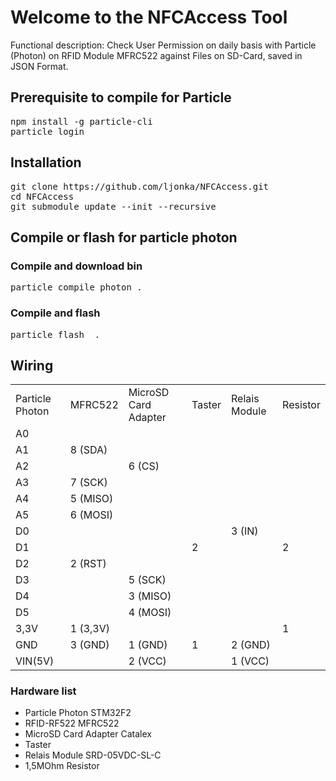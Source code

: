 <h1>Welcome to the NFCAccess Tool</h1>

Functional description: Check User Permission on daily basis with Particle (Photon) on RFID Module MFRC522 against Files on SD-Card, saved in JSON Format.

<h2>Prerequisite to compile for Particle</h2>
<pre>
npm install -g particle-cli
particle login
</pre>

<h2>Installation</h2>
<pre>
git clone https://github.com/ljonka/NFCAccess.git
cd NFCAccess
git submodule update --init --recursive
</pre>

<h2>Compile or flash for particle photon</h2>

<h3>Compile and download bin</h3>
<pre>particle compile photon .</pre>

<h3>Compile and flash</h3> 
<pre>particle flash <device id> .</pre>

<h2>Wiring</h2>

<table>
<tr>
	<td>Particle Photon</td>
	<td>MFRC522</td>
	<td>MicroSD Card Adapter</td>
	<td>Taster</td>
	<td>Relais Module</td>
	<td>Resistor</td>
<tr>
<tr>
	<td>A0</td>
	<td></td>
	<td></td>
	<td></td>
	<td></td>
	<td></td>
<tr>
<tr>
	<td>A1</td>
	<td>8 (SDA)</td>
	<td></td>
	<td></td>
	<td></td>
	<td></td>
<tr>
<tr>
	<td>A2</td>
	<td></td>
	<td>6 (CS)</td>
	<td></td>
	<td></td>
	<td></td>
<tr>
<tr>
	<td>A3</td>
	<td>7 (SCK)</td>
	<td></td>
	<td></td>
	<td></td>
	<td></td>
<tr>
<tr>
	<td>A4</td>
	<td>5 (MISO)</td>
	<td></td>
	<td></td>
	<td></td>
	<td></td>
<tr>
<tr>
	<td>A5</td>
	<td>6 (MOSI)</td>
	<td></td>
	<td></td>
	<td></td>
	<td></td>
<tr>
<tr>
	<td>D0</td>
	<td></td>
	<td></td>
	<td></td>
	<td>3 (IN)</td>
	<td></td>
<tr>
<tr>
	<td>D1</td>
	<td></td>
	<td></td>
	<td>2</td>
	<td></td>
	<td>2</td>
<tr>
<tr>
	<td>D2</td>
	<td>2 (RST)</td>
	<td></td>
	<td></td>
	<td></td>
	<td></td>
<tr>
<tr>
	<td>D3</td>
	<td></td>
	<td>5 (SCK)</td>
	<td></td>
	<td></td>
	<td></td>
<tr>
<tr>
	<td>D4</td>
	<td></td>
	<td>3 (MISO)</td>
	<td></td>
	<td></td>
	<td></td>
<tr>
<tr>
	<td>D5</td>
	<td></td>
	<td>4 (MOSI)</td>
	<td></td>
	<td></td>
	<td></td>
<tr>
<tr>
	<td>3,3V</td>
	<td>1 (3,3V)</td>
	<td></td>
	<td></td>
	<td></td>
	<td>1</td>
<tr>
<tr>
	<td>GND</td>
	<td>3 (GND)</td>
	<td>1 (GND)</td>
	<td>1</td>
	<td>2 (GND)</td>
	<td></td>
<tr>
<tr>
	<td>VIN(5V)</td>
	<td></td>
	<td>2 (VCC)</td>
	<td></td>
	<td>1 (VCC)</td>
	<td></td>
<tr>

</table>

<h3>Hardware list</h3>
<ul>
	<li>Particle Photon STM32F2</li>
	<li>RFID-RF522 MFRC522</li>
	<li>MicroSD Card Adapter Catalex</li>
	<li>Taster</li>	
	<li>Relais Module SRD-05VDC-SL-C</li>	
	<li>1,5MOhm Resistor</li>
	
</ul>




